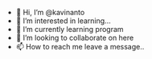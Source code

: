 - 👋 Hi, I’m @kavinanto
- 👀 I’m interested in learning...
- 🌱 I’m currently learning program
- 💞️ I’m looking to collaborate on here
- 📫 How to reach me leave a message..

<!---
kavinanto/kavinanto is a ✨ special ✨ repository because its `README.md` (this file) appears on your GitHub profile.
You can click the Preview link to take a look at your changes.
--->
